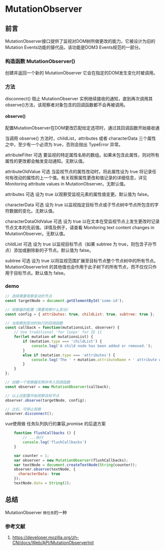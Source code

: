 # MutationObserver

## 前言

MutationObserver接口提供了监视对DOM树所做更改的能力。它被设计为旧的Mutation Events功能的替代品，该功能是DOM3 Events规范的一部分。

### 构造函数 MutationObserver()

创建并返回一个新的 MutationObserver 它会在指定的DOM发生变化时被调用。

### 方法

disconnect()
阻止 MutationObserver 实例继续接收的通知，直到再次调用其observe()方法，该观察者对象包含的回调函数都不会再被调用。

#### observe()

配置MutationObserver在DOM更改匹配给定选项时，通过其回调函数开始接收通

当调用 observe() 方法时，childList，attributes 或者 characterData 三个属性之中，至少有一个必须为 true，否则会抛出 TypeError 异常。

attributeFilter 可选
要监视的特定属性名称的数组。如果未包含此属性，则对所有属性的更改都会触发变动通知。无默认值。

attributeOldValue  可选
当监视节点的属性改动时，将此属性设为 true 将记录任何有改动的属性的上一个值。有关观察属性更改和值记录的详细信息，详见Monitoring attribute values in MutationObserver。无默认值。

attributes  可选
设为 true 以观察受监视元素的属性值变更。默认值为 false。

characterData  可选
设为 true 以监视指定目标节点或子节点树中节点所包含的字符数据的变化。无默认值。

characterDataOldValue  可选
设为 true 以在文本在受监视节点上发生更改时记录节点文本的先前值。详情及例子，请查看 Monitoring text content changes in MutationObserver。无默认值。

childList 可选
设为 true 以监视目标节点（如果 subtree 为 true，则包含子孙节点）添加或删除新的子节点。默认值为 false。

subtree  可选
设为 true 以将监视范围扩展至目标节点整个节点树中的所有节点。MutationObserverInit 的其他值也会作用于此子树下的所有节点，而不仅仅只作用于目标节点。默认值为 false。

### demo

```js
// 选择需要观察变动的节点
const targetNode = document.getElementById('some-id');

// 观察器的配置（需要观察什么变动）
const config = { attributes: true, childList: true, subtree: true };

// 当观察到变动时执行的回调函数
const callback = function(mutationsList, observer) {
    // Use traditional 'for loops' for IE 11
    for(let mutation of mutationsList) {
        if (mutation.type === 'childList') {
            console.log('A child node has been added or removed.');
        }
        else if (mutation.type === 'attributes') {
            console.log('The ' + mutation.attributeName + ' attribute was modified.');
        }
    }
};

// 创建一个观察器实例并传入回调函数
const observer = new MutationObserver(callback);

// 以上述配置开始观察目标节点
observer.observe(targetNode, config);

// 之后，可停止观察
observer.disconnect();
```

vue使用做 任务队列执行的兼容,promise 的后退方案

```js
    function flushCallbacks () {
        // ...执行
        console.log('flushCallbacks')
    }

    var counter = 1;
    var observer = new MutationObserver(flushCallbacks);
    var textNode = document.createTextNode(String(counter));
    observer.observe(textNode, {
      characterData: true
    });
    textNode.data = String(2);
```

## 总结

MutationObserver  `微任务`的一种

### 参考文献

1. <https://developer.mozilla.org/zh-CN/docs/Web/API/MutationObserverInit>
